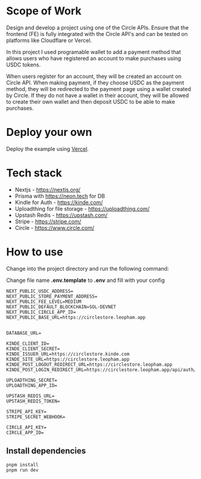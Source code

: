 # Scope of Work

Design and develop a project using one of the Circle APIs. Ensure that the frontend (FE) is fully integrated with the Circle API's and can be tested on platforms like Cloudflare or Vercel.

In this project I used programable wallet to add a payment method that allows users who have registered an account to make purchases using USDC tokens.

When users register for an account, they will be created an account on Circle API. When making payment, if they choose USDC as the payment method, they will be redirected to the payment page using a wallet created by Circle. If they do not have a wallet in their account, they will be allowed to create their own wallet and then deposit USDC to be able to make purchases.

# Deploy your own

Deploy the example using [Vercel](https://vercel.com/).

# Tech stack

- Nextjs - https://nextjs.org/
- Prisma with https://neon.tech for DB
- Kindle for Auth - https://kinde.com/
- Uploadthing for file storage - https://uploadthing.com/
- Upstash Redis - https://upstash.com/
- Stripe - https://stripe.com/
- Circle - https://www.circle.com/

# How to use

Change into the project directory and run the following command:

Change file name **.env.template** to **.env** and fill with your config

```
NEXT_PUBLIC_USDC_ADDRESS=
NEXT_PUBLIC_STORE_PAYMENT_ADDRESS=
NEXT_PUBLIC_FEE_LEVEL=MEDIUM
NEXT_PUBLIC_DEFAULT_BLOCKCHAIN=SOL-DEVNET
NEXT_PUBLIC_CIRCLE_APP_ID=
NEXT_PUBLIC_BASE_URL=https://circlestore.leopham.app


DATABASE_URL=

KINDE_CLIENT_ID=
KINDE_CLIENT_SECRET=
KINDE_ISSUER_URL=https://circlestore.kinde.com
KINDE_SITE_URL=https://circlestore.leopham.app
KINDE_POST_LOGOUT_REDIRECT_URL=https://circlestore.leopham.app
KINDE_POST_LOGIN_REDIRECT_URL=https://circlestore.leopham.app/api/auth/creation

UPLOADTHING_SECRET=
UPLOADTHING_APP_ID=

UPSTASH_REDIS_URL=
UPSTASH_REDIS_TOKEN=

STRIPE_API_KEY=
STRIPE_SECRET_WEBHOOK=

CIRCLE_API_KEY=
CIRCLE_APP_ID=
```

## Install dependencies

```
pnpm install
pnpm run dev
```
